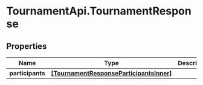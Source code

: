 # TournamentApi.TournamentResponse

## Properties

Name | Type | Description | Notes
------------ | ------------- | ------------- | -------------
**participants** | [**[TournamentResponseParticipantsInner]**](TournamentResponseParticipantsInner.md) |  | [optional] 


